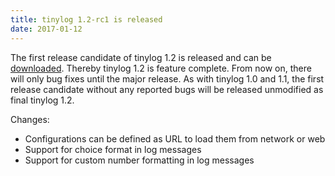```yaml
---
title: tinylog 1.2-rc1 is released
date: 2017-01-12
---
```


The first release candidate of tinylog 1.2 is released and can be [downloaded](download). Thereby tinylog 1.2 is feature complete. From now on, there will only bug fixes until the major release. As with tinylog 1.0 and 1.1, the first release candidate without any reported bugs will be released unmodified as final tinylog 1.2.

Changes:

* Configurations can be defined as URL to load them from network or web
* Support for choice format in log messages
* Support for custom number formatting in log messages
